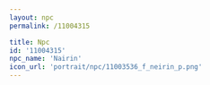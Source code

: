 ```yaml
---
layout: npc
permalink: /11004315

title: Npc
id: '11004315'
npc_name: 'Nairin'
icon_url: 'portrait/npc/11003536_f_neirin_p.png'
---
```

